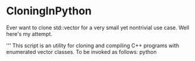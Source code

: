 # CloningInPython
Ever want to clone std::vector for a very small yet nontrivial use case. Well here's my attempt.

''' This script is an utility for cloning and compiling C++ programs with enumerated vector classes.
To be invoked as follows: python <script> <source_code> <container_directory>
Script assumes the standard C++ library location is: /usr/include/c++/5/bits
Generates a directory to keep all the files: tcc/
Overwrites existing a.out
For containers invokes such as vector<vector<int>>, an illogical result will occur namely vector0<vector1<int>>
Han Liao
kirito@vt.edu
Andrew Cooper
squad3@vt.edu
Kyle Dyess
kdyess97@vt.edu
version=1.0'''
